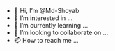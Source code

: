 - 👋 Hi, I’m @Md-Shoyab
- 👀 I’m interested in ...
- 🌱 I’m currently learning ...
- 💞️ I’m looking to collaborate on ...
- 📫 How to reach me ...

<!---
Md-Shoyab/Md-Shoyab is a ✨ special ✨ repository because its `README.md` (this file) appears on your GitHub profile.
You can click the Preview link to take a look at your changes.
--->

